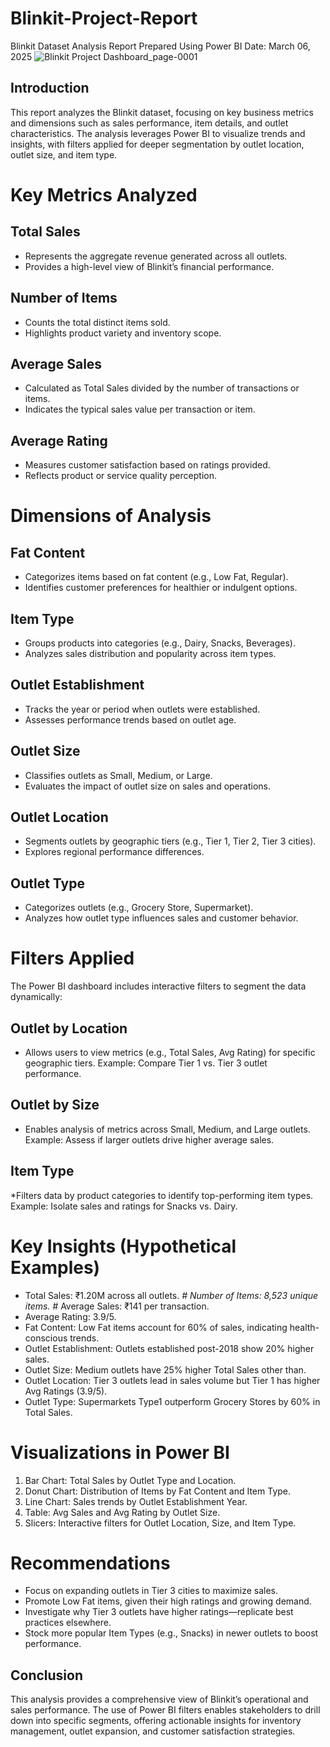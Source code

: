 # Blinkit-Project-Report
Blinkit Dataset Analysis Report Prepared Using Power BI
Date: March 06, 2025
![Blinkit Project Dashboard_page-0001](https://github.com/user-attachments/assets/29031b03-7e24-48a7-b338-20db6eb38da0)

## Introduction
This report analyzes the Blinkit dataset, focusing on key business metrics and dimensions such as sales performance, item details, and outlet characteristics. The analysis leverages Power BI to visualize trends and insights, with filters applied for deeper segmentation by outlet location, outlet size, and item type.
# Key Metrics Analyzed
## Total Sales
* Represents the aggregate revenue generated across all outlets.
* Provides a high-level view of Blinkit’s financial performance.
## Number of Items
* Counts the total distinct items sold.
* Highlights product variety and inventory scope.
## Average Sales
* Calculated as Total Sales divided by the number of transactions or items.
* Indicates the typical sales value per transaction or item.
## Average Rating
* Measures customer satisfaction based on ratings provided.
* Reflects product or service quality perception.
# Dimensions of Analysis
## Fat Content
* Categorizes items based on fat content (e.g., Low Fat, Regular).
* Identifies customer preferences for healthier or indulgent options.
## Item Type
* Groups products into categories (e.g., Dairy, Snacks, Beverages).
* Analyzes sales distribution and popularity across item types.
## Outlet Establishment
* Tracks the year or period when outlets were established.
* Assesses performance trends based on outlet age.
## Outlet Size
* Classifies outlets as Small, Medium, or Large.
* Evaluates the impact of outlet size on sales and operations.
## Outlet Location
* Segments outlets by geographic tiers (e.g., Tier 1, Tier 2, Tier 3 cities).
* Explores regional performance differences.
## Outlet Type
* Categorizes outlets (e.g., Grocery Store, Supermarket).
* Analyzes how outlet type influences sales and customer behavior.

# Filters Applied
The Power BI dashboard includes interactive filters to segment the data dynamically:
## Outlet by Location
* Allows users to view metrics (e.g., Total Sales, Avg Rating) for specific geographic tiers.
Example: Compare Tier 1 vs. Tier 3 outlet performance.
## Outlet by Size
* Enables analysis of metrics across Small, Medium, and Large outlets.
Example: Assess if larger outlets drive higher average sales.

## Item Type
*Filters data by product categories to identify top-performing item types.
Example: Isolate sales and ratings for Snacks vs. Dairy.

# Key Insights (Hypothetical Examples)
* Total Sales: ₹1.20M across all outlets.
*# Number of Items: 8,523 unique items.
#* Average Sales: ₹141 per transaction.
* Average Rating: 3.9/5.
* Fat Content: Low Fat items account for 60% of sales, indicating health-conscious trends.
* Outlet Establishment: Outlets established post-2018 show 20% higher sales.
* Outlet Size: Medium outlets have 25% higher Total Sales other than.
* Outlet Location: Tier 3 outlets lead in sales volume but Tier 1 has higher Avg Ratings (3.9/5).
* Outlet Type: Supermarkets Type1 outperform Grocery Stores by 60% in Total Sales.

# Visualizations in Power BI
1. Bar Chart: Total Sales by Outlet Type and Location.
2. Donut Chart: Distribution of Items by Fat Content and Item Type.
3. Line Chart: Sales trends by Outlet Establishment Year.
4. Table: Avg Sales and Avg Rating by Outlet Size.
5. Slicers: Interactive filters for Outlet Location, Size, and Item Type.

# Recommendations
* Focus on expanding outlets in Tier 3 cities to maximize sales.
* Promote Low Fat items, given their high ratings and growing demand.
* Investigate why Tier 3 outlets have higher ratings—replicate best practices elsewhere.
* Stock more popular Item Types (e.g., Snacks) in newer outlets to boost performance.

## Conclusion
This analysis provides a comprehensive view of Blinkit’s operational and sales performance. The use of Power BI filters enables stakeholders to drill down into specific segments, offering actionable insights for inventory management, outlet expansion, and customer satisfaction strategies.

